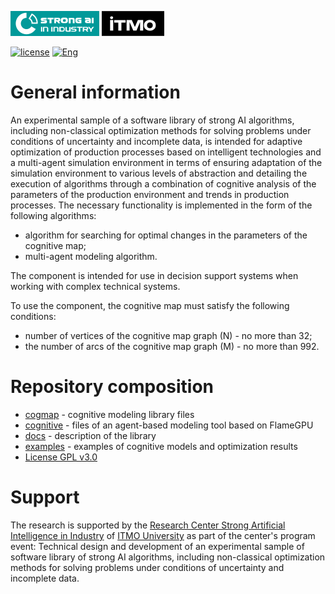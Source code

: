 [![SAI](https://github.com/ITMO-NSS-team/open-source-ops/blob/master/badges/SAI_badge_flat.svg)](https://sai.itmo.ru/)
[![ITMO](https://github.com/ITMO-NSS-team/open-source-ops/blob/master/badges/ITMO_badge_flat.svg)](https://en.itmo.ru/en/)

[![license](https://img.shields.io/github/license/compayser/cogmapoptimizer)](https://github.com/compayser/cogmapoptimizer/blob/main/LICENSE.md)
[![Eng](https://img.shields.io/badge/lang-ru-yellow.svg)](/README.md)

# General information #

An experimental sample of a software library of strong AI algorithms, including non-classical optimization methods for solving problems under conditions of uncertainty and incomplete data, is intended for adaptive optimization of production processes based on intelligent technologies and a multi-agent simulation environment in terms of ensuring adaptation of the simulation environment to various levels of abstraction and detailing the execution of algorithms through a combination of cognitive analysis of the parameters of the production environment and trends in production processes.
The necessary functionality is implemented in the form of the following algorithms:
* algorithm for searching for optimal changes in the parameters of the cognitive map;
* multi-agent modeling algorithm.

The component is intended for use in decision support systems when working with complex technical systems.

To use the component, the cognitive map must satisfy the following conditions:
* number of vertices of the cognitive map graph (N) - no more than 32;
* the number of arcs of the cognitive map graph (M) - no more than 992.

# Repository composition #

* [cogmap](cogmap) - cognitive modeling library files
* [cognitive](cognitive) - files of an agent-based modeling tool based on FlameGPU
* [docs](docs/README.md) - description of the library
* [examples](examples/README_en.md) - examples of cognitive models and optimization results
* [License GPL v3.0](LICENSE.md)
 
# Support #
The research is supported by the [Research Center Strong Artificial Intelligence in Industry](https://sai.itmo.ru/) of [ITMO University](https://itmo.ru) as part of the center's program event: Technical design and development of an experimental sample of software library of strong AI algorithms, including non-classical optimization methods for solving problems under conditions of uncertainty and incomplete data.
